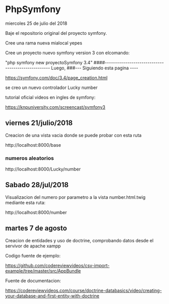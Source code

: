 # PhpSymfony
miercoles 25 de julio del 2018

Baje el repositorio original del proyecto symfony.

Cree una rama nueva mialocal yepes

Cree un proyecto nuevo symfony version 3
con elcomando:

"php symfony new proyectoSymfony 3.4"
####---------------------------------------------------
Luego,
###--- Siguiendo esta pagina ----

https://symfony.com/doc/3.4/page_creation.html

se creo un nuevo controlador Lucky number

tutorial oficial videos en ingles de symfony:

https://knpuniversity.com/screencast/symfony3


## viernes 21/julio/2018
Creacion de una vista vacia donde se puede probar con esta ruta

http://localhost:8000/base

### numeros aleatorios

http://localhost:8000/Lucky/number  

## Sabado 28/jul/2018
Visualizacion del numero por parametro a la vista number.html.twig mediante esta ruta:

http://localhost:8000/number


## martes 7 de agosto

Creacion de entidades y uso de doctrine, comprobando datos desde el servivor de apache xampp

Codigo fuente de ejemplo:

https://github.com/codereviewvideos/csv-import-example/tree/master/src/AppBundle

Fuente de documentacion:

https://codereviewvideos.com/course/doctrine-databasics/video/creating-your-database-and-first-entity-with-doctrine


